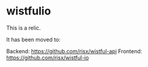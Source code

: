 # wistfulio
This is a relic.

It has been moved to:

Backend: https://github.com/risx/wistful-api
Frontend: https://github.com/risx/wistful-io
